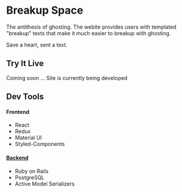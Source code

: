 # Breakup Space

The antithesis of ghosting. The webite provides users with templated "breakup" texts that make it much easier to breakup with ghosting.

Save a heart, sent a text.

## Try It Live

Coming soon ... Site is currently being developed

## Dev Tools

#### Frontend

- React
- Redux
- Material UI
- Styled-Components

#### [Backend](https://github.com/kevinpark07/Breakup-Space-Backend)

- Ruby on Rails
- PostgreSQL
- Active Model Serializers
